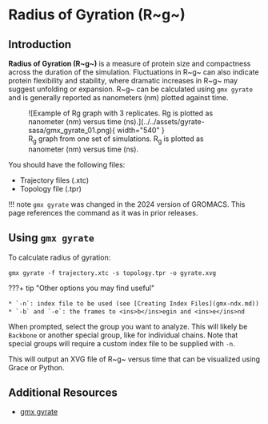 # Radius of Gyration (R~g~)

## Introduction

**Radius of Gyration (R~g~)** is a measure of protein size and compactness across the duration of the simulation. Fluctuations in R~g~ can also indicate protein flexibility and stability, where dramatic increases in R~g~ may suggest unfolding or expansion. R~g~ can be calculated using `gmx gyrate` and is generally reported as nanometers (nm) plotted against time.

<figure markdown="span">
  ![Example of Rg graph with 3 replicates. Rg is plotted as nanometer (nm) versus time (ns).](../../assets/gyrate-sasa/gmx_gyrate_01.png){ width="540" }
  <figcaption>R<sub>g</sub> graph from one set of simulations. R<sub>g</sub> is plotted as nanometer (nm) versus time (ns).</figcaption>
</figure>

You should have the following files:

* Trajectory files (.xtc)
* Topology file (.tpr)

!!! note
    `gmx gyrate` was changed in the 2024 version of GROMACS. This page references the command as it was in prior releases.

## Using `gmx gyrate`

To calculate radius of gyration:

```
gmx gyrate -f trajectory.xtc -s topology.tpr -o gyrate.xvg
```

???+ tip "Other options you may find useful"

    * `-n`: index file to be used (see [Creating Index Files](gmx-ndx.md))
    * `-b` and `-e`: the frames to <ins>b</ins>egin and <ins>e</ins>nd

When prompted, select the group you want to analyze. This will likely be `Backbone` or another special group, like for individual chains. Note that special groups will require a custom index file to be supplied with `-n`.

This will output an XVG file of R~g~ versus time that can be visualized using Grace or Python.

## Additional Resources

* [gmx gyrate](https://manual.gromacs.org/2023-current/onlinehelp/gmx-gyrate.html)